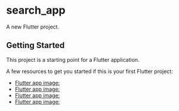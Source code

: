 # search_app

A new Flutter project.

## Getting Started

This project is a starting point for a Flutter application.

A few resources to get you started if this is your first Flutter project:

- [Flutter app image:](images/image1.png)
- [Flutter app image:](images/image2.png)
- [Flutter app image:](images/image3.png)
- [Flutter app image:](images/image4.png)
